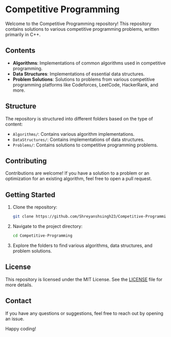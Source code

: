 # Competitive Programming

Welcome to the Competitive Programming repository! This repository contains solutions to various competitive programming problems, written primarily in C++.

## Contents

- **Algorithms**: Implementations of common algorithms used in competitive programming.
- **Data Structures**: Implementations of essential data structures.
- **Problem Solutions**: Solutions to problems from various competitive programming platforms like Codeforces, LeetCode, HackerRank, and more.

## Structure

The repository is structured into different folders based on the type of content:
- `Algorithms/`: Contains various algorithm implementations.
- `DataStructures/`: Contains implementations of data structures.
- `Problems/`: Contains solutions to competitive programming problems.

## Contributing

Contributions are welcome! If you have a solution to a problem or an optimization for an existing algorithm, feel free to open a pull request.

## Getting Started

1. Clone the repository:
    ```bash
    git clone https://github.com/Shreyanshsingh23/Competitive-Programming.git
    ```
2. Navigate to the project directory:
    ```bash
    cd Competitive-Programming
    ```
3. Explore the folders to find various algorithms, data structures, and problem solutions.

## License

This repository is licensed under the MIT License. See the [LICENSE](LICENSE) file for more details.

## Contact

If you have any questions or suggestions, feel free to reach out by opening an issue.

Happy coding! 